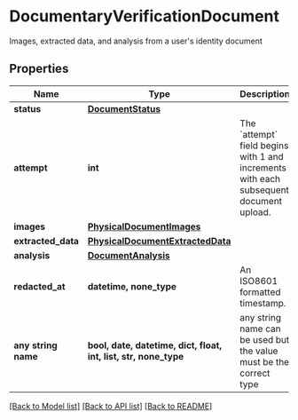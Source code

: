 # DocumentaryVerificationDocument

Images, extracted data, and analysis from a user's identity document

## Properties
Name | Type | Description | Notes
------------ | ------------- | ------------- | -------------
**status** | [**DocumentStatus**](DocumentStatus.md) |  | 
**attempt** | **int** | The &#x60;attempt&#x60; field begins with 1 and increments with each subsequent document upload. | 
**images** | [**PhysicalDocumentImages**](PhysicalDocumentImages.md) |  | 
**extracted_data** | [**PhysicalDocumentExtractedData**](PhysicalDocumentExtractedData.md) |  | 
**analysis** | [**DocumentAnalysis**](DocumentAnalysis.md) |  | 
**redacted_at** | **datetime, none_type** | An ISO8601 formatted timestamp. | 
**any string name** | **bool, date, datetime, dict, float, int, list, str, none_type** | any string name can be used but the value must be the correct type | [optional]

[[Back to Model list]](../README.md#documentation-for-models) [[Back to API list]](../README.md#documentation-for-api-endpoints) [[Back to README]](../README.md)


